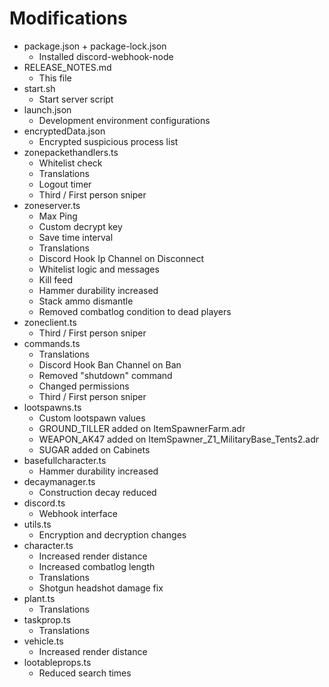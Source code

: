 # Modifications
* package.json + package-lock.json
    * Installed discord-webhook-node
* RELEASE_NOTES.md
    * This file
* start.sh
    * Start server script
* launch.json
    * Development environment configurations
* encryptedData.json
    * Encrypted suspicious process list
* zonepackethandlers.ts
    * Whitelist check
    * Translations
    * Logout timer
    * Third / First person sniper
* zoneserver.ts
    * Max Ping
    * Custom decrypt key
    * Save time interval
    * Translations
    * Discord Hook Ip Channel on Disconnect
    * Whitelist logic and messages
    * Kill feed
    * Hammer durability increased
    * Stack ammo dismantle
    * Removed combatlog condition to dead players
* zoneclient.ts
    * Third / First person sniper
* commands.ts
    * Translations
    * Discord Hook Ban Channel on Ban
    * Removed "shutdown" command
    * Changed permissions
    * Third / First person sniper
* lootspawns.ts
    * Custom lootspawn values
    * GROUND_TILLER added on ItemSpawnerFarm.adr
    * WEAPON_AK47 added on ItemSpawner_Z1_MilitaryBase_Tents2.adr
    * SUGAR added on Cabinets
* basefullcharacter.ts
    * Hammer durability increased
* decaymanager.ts
    * Construction decay reduced
* discord.ts
    * Webhook interface
* utils.ts
    * Encryption and decryption changes
* character.ts
    * Increased render distance
    * Increased combatlog length
    * Translations
    * Shotgun headshot damage fix
* plant.ts
    * Translations
* taskprop.ts
    * Translations
* vehicle.ts
    * Increased render distance
* lootableprops.ts
    * Reduced search times